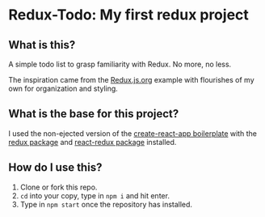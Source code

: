 # Redux-Todo:  My first redux project

## What is this?
A simple todo list to grasp familiarity with Redux.  No more, no less.

The inspiration came from the [Redux.js.org](http://redux.js.org/docs/basics/ExampleTodoList.html) example with flourishes of my own for organization and styling.

## What is the base for this project?

I used the non-ejected version of the [create-react-app boilerplate](https://github.com/facebookincubator/create-react-app) with the [redux package](https://github.com/reactjs/redux) and [react-redux package](https://github.com/reactjs/react-redux) installed.

## How do I use this?
1. Clone or fork this repo.
2. `cd` into your copy, type in `npm i` and hit enter.
3. Type in `npm start` once the repository has installed.
